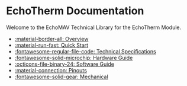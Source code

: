 # EchoTherm Documentation

Welcome to the EchoMAV Technical Library for the EchoTherm Module.

<div class="grid cards" markdown>

- [:material-border-all: Overview](overview.md)
- [:material-run-fast: Quick Start](quickstart.md)
- [:fontawesome-regular-file-code: Technical Specifications](techspecs.md)
- [:fontawesome-solid-microchip: Hardware Guide](hardware.md)
- [:octicons-file-binary-24: Software Guide](software.md)
- [:material-connection: Pinouts](electrical.md)
- [:fontawesome-solid-gear: Mechanical](mechanical.md)

</div>
